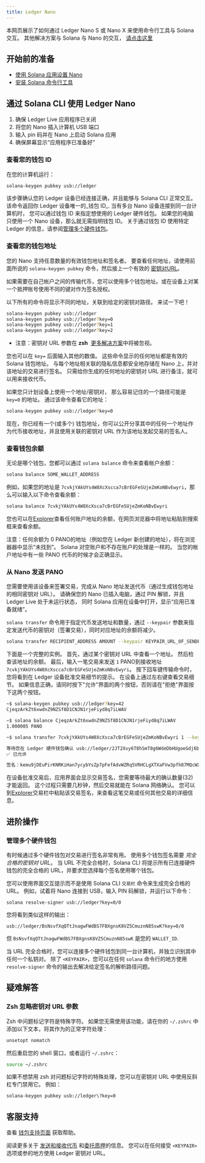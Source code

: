 ```yaml
---
title: Ledger Nano
---
```


本网页展示了如何通过 Ledger Nano S 或 Nano X 来使用命令行工具与 Solana 交互。  其他解决方案与 Solana 与 Nano 的交互， [请点击这里](../ledger-live.md#interact-with-the-solana-network)

## 开始前的准备

- [使用 Solana 应用设置 Nano](../ledger-live.md)
- [安装 Solana 命令行工具](../../cli/install-solana-cli-tools.md)

## 通过 Solana CLI 使用 Ledger Nano

1. 确保 Ledger Live 应用程序已关闭
2. 将您的 Nano 插入计算机 USB 端口
3. 输入 pin 码并在 Nano 上启动 Solana 应用
4. 确保屏幕显示“应用程序已准备好”

### 查看您的钱包 ID

在您的计算机运行：

```bash
solana-keygen pubkey usb://ledger
```

该步骤确认您的 Ledger 设备已经连接正确，并且能够与 Solana CLI 正常交互。 该命令返回你 Ledger 设备唯一的_钱包 ID_. 当有多台 Nano 设备连接到同一台计算机时， 您可以通过钱包 ID 来指定想使用的 Ledger 硬件钱包。 如果您的电脑只使用一个 Nano 设备，那么就无需指明钱包 ID。 关于通过钱包 ID 使用特定 Ledger 的信息，请参阅[管理多个硬件钱包](#manage-multiple-hardware-wallets)。

### 查看您的钱包地址

您的 Nano 支持任意数量的有效钱包地址和签名者。 要查看任何地址，请使用前面所说的 `solana-keygen pubkey` 命令，然后接上一个有效的 [密钥对URL](../hardware-wallets.md#specify-a-keypair-url)。

如果需要在自己帐户之间的传输代币，您可以使用多个钱包地址。或在设备上对某一个抵押账号使用不同的键对作为签名授权。

以下所有的命令将显示不同的地址，关联到给定的密钥对路径。 来试一下吧！

```bash
solana-keygen pubkey usb://ledger
solana-keygen pubkey usb://ledger?key=0
solana-keygen pubkey usb://ledger?key=1
solana-keygen pubkey usb://ledger?key=2
```

* 注意：密钥对 URL 参数在 **zsh** &nbsp;[更多解决方案](#troubleshooting)中将被忽视。

您也可以在 `key=` 后面输入其他的数值。 这些命令显示的任何地址都是有效的 Solana 钱包地址。 与每个地址相关联的隐私信息都安全地存储在 Nano 上，并对该地址的交易进行签名。 只需给你生成的任何地址的密钥对 URL 进行备注，就可以用来接收代币。

如果您只计划设备上使用一个地址/密钥对， 那么容易记住的一个路径可能是 `key=0` 的地址。 通过该命令查看它的地址：

```bash
solana-keygen pubkey usb://ledger?key=0
```

现在，你已经有一个(或多个) 钱包地址，你可以公开分享其中的任何一个地址作为代币接收地址，并且使用关联的密钥对 URL 作为该地址发起交易的签名人。

### 查看钱包余额

无论是哪个钱包，您都可以通过 `solana balance` 命令来查看帐户余额：

```bash
solana balance SOME_WALLET_ADDRESS
```

例如，如果您的地址是 `7cvkjYAkUYs4W8XcXscca7cBrEGFeSUjeZmKoNBvEwyri`，那么可以输入以下命令查看余额：

```bash
solana balance 7cvkjYAkUYs4W8XcXsca7cBrEGFeSUjeZmKoNBvEwyri
```

您也可以在[Explorer](https://explorer.solana.com/accounts)查看任何账户地址的余额，在网页浏览器中将地址粘贴到搜索框来查看余额。

注意：任何余额为 0 PANO的地址（例如您在 Ledger 新创建的地址），将在浏览器器中显示“未找到”。 Solana 对空账户和不存在账户的处理是一样的。 当您的帐户地址中有一些 PANO 代币的时候才会正确显示。

### 从 Nano 发送 PANO

您需要使用该设备来签署交易，完成从 Nano 地址发送代币（通过生成钱包地址的相同密钥对 URL）。 请确保您的 Nano 已插入电脑，通过 PIN 解锁，并且 Ledger Live 处于未运行状态， 同时 Solana 应用在设备中打开，显示“应用已准备就绪”。

`solana transfer` 命令用于指定代币发送地址和数量，通过 `--keypair` 参数来指定发送代币的密钥对（签署交易），同时对应地址的余额将减少。

```bash
solana transfer RECIPIENT_ADDRESS AMOUNT --keypair KEYPAIR_URL_OF_SENDER
```

下面是一个完整的实例。 首先，通过某个密钥对 URL 中查看一个地址。 然后检查该地址的余额。 最后，输入一笔交易来发送 `1` PANO到接收地址 `7cvkjYAkUYs4W8XcXscca7cBrEGFeSUjeZmKoNBvEwyri`。 按下回车键传输命令时，您将看到在 Ledger 设备批准交易细节的提示。 在设备上通过左右键查看交易细节。 如果信息正确，请同时按下"允许"界面的两个按钮，否则请在"拒绝"界面按下这两个按钮。

```bash
~$ solana-keygen pubkey usb://ledger?key=42
CjeqzArkZt6xwdnZ9NZSf8D1CNJN1rjeFiyd8q7iLWAV

~$ solana balance CjeqzArkZt6xwdnZ9NZSf8D1CNJN1rjeFiyd8q7iLWAV
1.000005 PANO

~$ solana transfer 7cvkjYAkUYs4W8XcXsca7cBrEGFeSUjeZmKoNBvEwyri 1 --keypair usb://ledger?key=42

等待您在 Ledger 硬件钱包确认 usb://ledger/2JT2Xvy6T8hSmT8g6WdeDbHUgoeGdj6bE2VueCZUJmyN
✅ 已允许

签名：kemu9jDEuPirKNRKiHan7ycybYsZp7pFefAdvWZRq5VRHCLgXTXaFVw3pfh87MQcWX4kQY4TjSBmESrwMApom1V
```

在设备批准交易后，应用界面会显示交易签名，您需要等待最大的确认数量(32) 才能返回。 这个过程只需要几秒钟，然后交易就能在 Solana 网络确认。 您可以到[Explorer](https://explorer.solana.com/transactions)交易栏中粘贴该交易签名，来查看这笔交易或任何其他交易的详细信息。

## 进阶操作

### 管理多个硬件钱包

有时候通过多个硬件钱包对交易进行签名非常有用。 使用多个钱包签名需要 _完全合格的密钥对 URL_。 当 URL 不完全合格时，Solana CLI 将提示所有已连接硬件钱包的完全合格的 URL，并要求您选择每个签名使用哪个钱包。

您可以使用界面交互提示而不是使用 Solana CLI `交易栏` 命令来生成完全合格的 URL。 例如，试着将 Nano 连接到 USB，输入 PIN 码解锁，并运行以下命令：

```text
solana resolve-signer usb://ledger?key=0/0
```

您将看到类似这样的输出：

```text
usb://ledger/BsNsvfXqQTtJnagwFWdBS7FBXgnsK8VZ5CmuznN85swK?key=0/0
```

但 `BsNsvfXqQTtJnagwFWdBS7FBXgnsK8VZ5CmuznN85swK` 是您的 `WALLET_ID`.

当 URL 完全合格时，您可以连接多个硬件钱包到同一台计算机，并独立识别其中任何一个私钥对。 除了 `<KEYPAIR>`，您可以在任何 `solana` 命令行的地方使用 `resolve-signer` 命令的输出去解决给定签名的解析路径问题。

## 疑难解答

### Zsh 忽略密钥对 URL 参数

Zsh 中问题标记字符是特殊字符。 如果您无需使用该功能，请在你的 `~/.zshrc` 中添加以下文本，将其作为的正常字符处理：

```bash
unsetopt nomatch
```

然后重启您的 shell 窗口，或者运行 `~/.zshrc`：

```bash
source ~/.zshrc
```

如果不想禁用 zsh 对问题标记字符的特殊处理，您可以在密钥对 URL 中使用反斜杠专门禁用它。 例如：

```bash
solana-keygen pubkey usb://ledger\?key=0
```

## 客服支持

查看 [钱包支持页面](../support.md) 获取帮助。

阅读更多关于 [发送和接收代币](../../cli/transfer-tokens.md) 和[委托质押](../../cli/delegate-stake.md)的信息。 您可以在任何接受 `<KEYPAIR>` 选项或参的地方使用 Ledger 密钥对 URL。
